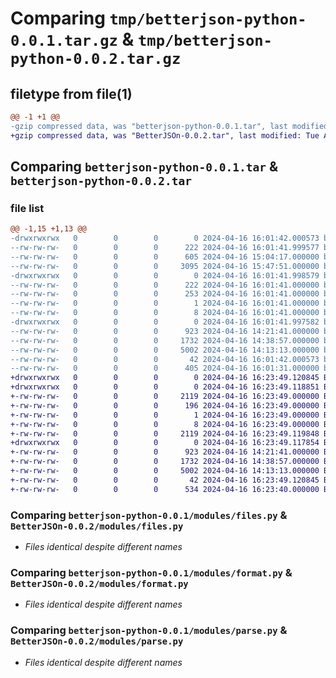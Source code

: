 # Comparing `tmp/betterjson-python-0.0.1.tar.gz` & `tmp/betterjson-python-0.0.2.tar.gz`

## filetype from file(1)

```diff
@@ -1 +1 @@
-gzip compressed data, was "betterjson-python-0.0.1.tar", last modified: Tue Apr 16 16:01:42 2024, max compression
+gzip compressed data, was "BetterJSOn-0.0.2.tar", last modified: Tue Apr 16 16:23:49 2024, max compression
```

## Comparing `betterjson-python-0.0.1.tar` & `betterjson-python-0.0.2.tar`

### file list

```diff
@@ -1,15 +1,13 @@
-drwxrwxrwx   0        0        0        0 2024-04-16 16:01:42.000573 betterjson-python-0.0.1/
--rw-rw-rw-   0        0        0      222 2024-04-16 16:01:41.999577 betterjson-python-0.0.1/PKG-INFO
--rw-rw-rw-   0        0        0      605 2024-04-16 15:04:17.000000 betterjson-python-0.0.1/__version__.py
--rw-rw-rw-   0        0        0     3095 2024-04-16 15:47:51.000000 betterjson-python-0.0.1/betterjson.py
-drwxrwxrwx   0        0        0        0 2024-04-16 16:01:41.998579 betterjson-python-0.0.1/betterjson_python.egg-info/
--rw-rw-rw-   0        0        0      222 2024-04-16 16:01:41.000000 betterjson-python-0.0.1/betterjson_python.egg-info/PKG-INFO
--rw-rw-rw-   0        0        0      253 2024-04-16 16:01:41.000000 betterjson-python-0.0.1/betterjson_python.egg-info/SOURCES.txt
--rw-rw-rw-   0        0        0        1 2024-04-16 16:01:41.000000 betterjson-python-0.0.1/betterjson_python.egg-info/dependency_links.txt
--rw-rw-rw-   0        0        0        8 2024-04-16 16:01:41.000000 betterjson-python-0.0.1/betterjson_python.egg-info/top_level.txt
-drwxrwxrwx   0        0        0        0 2024-04-16 16:01:41.997582 betterjson-python-0.0.1/modules/
--rw-rw-rw-   0        0        0      923 2024-04-16 14:21:41.000000 betterjson-python-0.0.1/modules/files.py
--rw-rw-rw-   0        0        0     1732 2024-04-16 14:38:57.000000 betterjson-python-0.0.1/modules/format.py
--rw-rw-rw-   0        0        0     5002 2024-04-16 14:13:13.000000 betterjson-python-0.0.1/modules/parse.py
--rw-rw-rw-   0        0        0       42 2024-04-16 16:01:42.000573 betterjson-python-0.0.1/setup.cfg
--rw-rw-rw-   0        0        0      405 2024-04-16 16:01:31.000000 betterjson-python-0.0.1/setup.py
+drwxrwxrwx   0        0        0        0 2024-04-16 16:23:49.120845 BetterJSOn-0.0.2/
+drwxrwxrwx   0        0        0        0 2024-04-16 16:23:49.118851 BetterJSOn-0.0.2/BetterJSOn.egg-info/
+-rw-rw-rw-   0        0        0     2119 2024-04-16 16:23:49.000000 BetterJSOn-0.0.2/BetterJSOn.egg-info/PKG-INFO
+-rw-rw-rw-   0        0        0      196 2024-04-16 16:23:49.000000 BetterJSOn-0.0.2/BetterJSOn.egg-info/SOURCES.txt
+-rw-rw-rw-   0        0        0        1 2024-04-16 16:23:49.000000 BetterJSOn-0.0.2/BetterJSOn.egg-info/dependency_links.txt
+-rw-rw-rw-   0        0        0        8 2024-04-16 16:23:49.000000 BetterJSOn-0.0.2/BetterJSOn.egg-info/top_level.txt
+-rw-rw-rw-   0        0        0     2119 2024-04-16 16:23:49.119848 BetterJSOn-0.0.2/PKG-INFO
+drwxrwxrwx   0        0        0        0 2024-04-16 16:23:49.117854 BetterJSOn-0.0.2/modules/
+-rw-rw-rw-   0        0        0      923 2024-04-16 14:21:41.000000 BetterJSOn-0.0.2/modules/files.py
+-rw-rw-rw-   0        0        0     1732 2024-04-16 14:38:57.000000 BetterJSOn-0.0.2/modules/format.py
+-rw-rw-rw-   0        0        0     5002 2024-04-16 14:13:13.000000 BetterJSOn-0.0.2/modules/parse.py
+-rw-rw-rw-   0        0        0       42 2024-04-16 16:23:49.120845 BetterJSOn-0.0.2/setup.cfg
+-rw-rw-rw-   0        0        0      534 2024-04-16 16:23:40.000000 BetterJSOn-0.0.2/setup.py
```

### Comparing `betterjson-python-0.0.1/modules/files.py` & `BetterJSOn-0.0.2/modules/files.py`

 * *Files identical despite different names*

### Comparing `betterjson-python-0.0.1/modules/format.py` & `BetterJSOn-0.0.2/modules/format.py`

 * *Files identical despite different names*

### Comparing `betterjson-python-0.0.1/modules/parse.py` & `BetterJSOn-0.0.2/modules/parse.py`

 * *Files identical despite different names*

